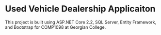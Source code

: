 # Used Vehicle Dealership Applicaiton

This project is built using ASP.NET Core 2.2, SQL Server, Entity Framework, and Bootstrap for COMP1098 at Georgian College.  
